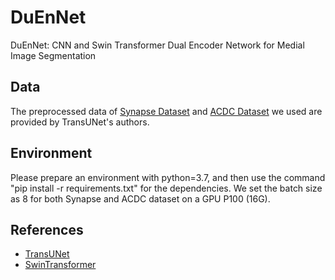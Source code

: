 # DuEnNet
DuEnNet: CNN and Swin Transformer Dual Encoder Network for Medial Image Segmentation


## Data
The preprocessed data of [Synapse Dataset](https://drive.google.com/drive/folders/1ACJEoTp-uqfFJ73qS3eUObQh52nGuzCd?usp=sharing) and [ACDC Dataset](https://drive.google.com/drive/folders/1KQcrci7aKsYZi1hQoZ3T3QUtcy7b--n4?usp=drive_link) we used are provided by TransUNet's authors.


## Environment
Please prepare an environment with python=3.7, and then use the command "pip install -r requirements.txt" for the dependencies. We set the batch size as 8 for both Synapse and ACDC dataset on a GPU P100 (16G).


## References
* [TransUNet](https://github.com/Beckschen/TransUNet)
* [SwinTransformer](https://github.com/microsoft/Swin-Transformer)

